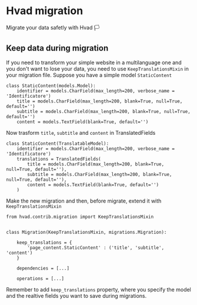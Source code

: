 # Hvad migration

Migrate your data safetly with Hvad 🏳


## Keep data during migration

If you need to transform your simple website in a multilanguage one and you don't want to lose your data, you need to use `KeepTranslationsMixin` in your migration file. Suppose you have a simple model `StaticContent`

    class StaticContent(models.Model):
        identifier = models.CharField(max_length=200, verbose_name = 'Identificatore')
        title = models.CharField(max_length=200, blank=True, null=True, default='')
        subtitle = models.CharField(max_length=200, blank=True, null=True, default='')
        content = models.TextField(blank=True, default='')

Now trasform `title`, `subtitle` and `content` in TranslatedFields

    class StaticContent(TranslatableModel):
        identifier = models.CharField(max_length=200, verbose_name = 'Identificatore')
        translations = TranslatedFields(
            title = models.CharField(max_length=200, blank=True, null=True, default=''),
            subtitle = models.CharField(max_length=200, blank=True, null=True, default=''),
            content = models.TextField(blank=True, default='')
        )

Make the new migration and then, before migrate, extend it with `KeepTranslationsMixin`

    from hvad.contrib.migration import KeepTranslationsMixin


    class Migration(KeepTranslationsMixin, migrations.Migration):

        keep_translations = {
            'page_content.StaticContent' : ('title', 'subtitle', 'content')
        }

        dependencies = [...]

        operations = [...]

Remember to add `keep_translations` property, where you specify the model and the realtive fields you want to save during migrations.
